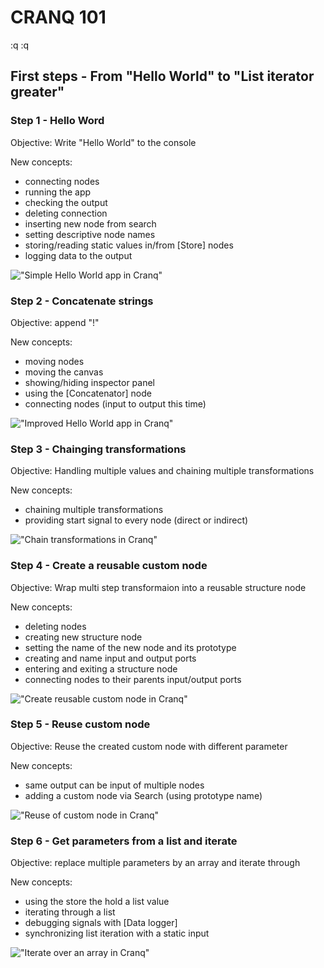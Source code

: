 # CRANQ 101
:q
:q

## First steps - From "Hello World" to "List iterator greater"

### Step 1 - Hello Word

Objective: Write "Hello World" to the console

New concepts: 
- connecting nodes
- running the app
- checking the output
- deleting connection  
- inserting new node from search
- setting descriptive node names
- storing/reading static values in/from [Store] nodes
- logging data to the output

!["Simple Hello World app in Cranq"](./101_1.png)

### Step 2 - Concatenate strings

Objective: append "!"

New concepts: 
- moving nodes
- moving the canvas
- showing/hiding inspector panel
- using the [Concatenator] node
- connecting nodes (input to output this time)

!["Improved Hello World app in Cranq"](./101_2.png)


### Step 3 - Chainging transformations

Objective: Handling multiple values and chaining multiple transformations

New concepts: 
- chaining multiple transformations
- providing start signal to every node (direct or indirect)

!["Chain transformations in Cranq"](./101_3.png)

### Step 4 - Create a reusable custom node

Objective: Wrap multi step transformaion into a reusable structure node

New concepts:
- deleting nodes
- creating new structure node
- setting the name of the new node and its prototype
- creating and name input and output ports
- entering and exiting a structure node
- connecting nodes to their parents input/output ports
  
!["Create reusable custom node in Cranq"](./101_4.png)

### Step 5 - Reuse custom node

Objective: Reuse the created custom node with different parameter

New concepts: 
- same output can be input of multiple nodes
- adding a custom node via Search (using prototype name)  

!["Reuse of custom node in Cranq"](./101_5.png)

### Step 6 - Get parameters from a list and iterate

Objective: replace multiple parameters by an array and iterate through

New concepts: 
- using the store the hold a list value
- iterating through a list
- debugging signals with [Data logger]
- synchronizing list iteration with a static input

!["Iterate over an array in Cranq"](./101_6.png)
